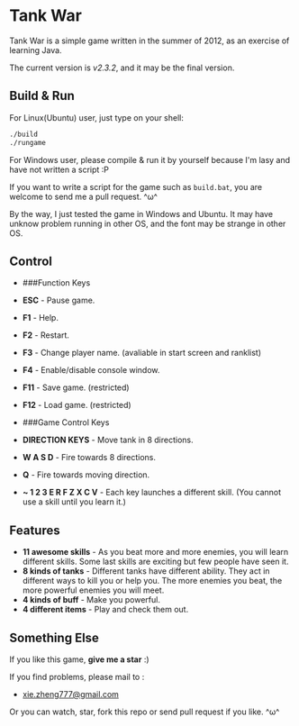 Tank War
==================
Tank War is a simple game written in the summer of 2012, as an exercise of learning Java.

The current version is _v2.3.2_, and it may be the final version.
  
Build & Run
-----------
For Linux(Ubuntu) user, just type on your shell:
```sh
./build
./rungame
```
For Windows user, please compile & run it by yourself because I'm lasy and have not written a script :P

If you want to write a script for the game such as `build.bat`, you are welcome to send me a pull request. ^ω^

By the way, I just tested the game in Windows and Ubuntu. It may have unknow problem running in other OS, and the font may be strange in other OS.

Control
-------
* ###Function Keys
 * **ESC** - Pause game.
 * **F1** - Help.
 * **F2** - Restart.
 * **F3** - Change player name. (avaliable in start screen and ranklist)
 * **F4** - Enable/disable console window.
 * **F11** - Save game. (restricted)
 * **F12** - Load game. (restricted)

* ###Game Control Keys
 * **DIRECTION KEYS** - Move tank in 8 directions.
 * **W A S D** - Fire towards 8 directions.
 * **Q** - Fire towards moving direction.
 * **~ 1 2 3 E R F Z X C V** - Each key launches a different skill. (You cannot use a skill until you learn it.)

Features
--------
* **11 awesome skills** - As you beat more and more enemies, you will learn different skills. Some last skills are exciting but few people have seen it.
* **8 kinds of tanks** - Different tanks have different ability. They act in different ways to kill you or help you. The more enemies you beat, the more powerful enemies you will meet.
* **4 kinds of buff** - Make you powerful.
* **4 different items** - Play and check them out.
 
Something Else
--------------
If you like this game, **give me a star** :)
 
If you find problems, please mail to : 
+ xie.zheng777@gmail.com

Or you can watch, star, fork this repo or send pull request if you like. ^ω^

